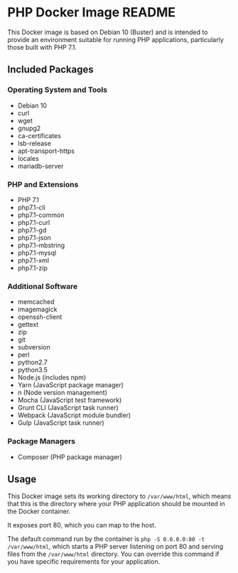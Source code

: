 # PHP Docker Image README

This Docker image is based on Debian 10 (Buster) and is intended to provide an environment suitable for running PHP applications, particularly those built with PHP 7.1.

## Included Packages

### Operating System and Tools
- Debian 10
- curl
- wget
- gnupg2
- ca-certificates
- lsb-release
- apt-transport-https
- locales
- mariadb-server

### PHP and Extensions
- PHP 7.1
- php7.1-cli
- php7.1-common
- php7.1-curl
- php7.1-gd
- php7.1-json
- php7.1-mbstring
- php7.1-mysql
- php7.1-xml
- php7.1-zip

### Additional Software
- memcached
- imagemagick
- openssh-client
- gettext
- zip
- git
- subversion
- perl
- python2.7
- python3.5
- Node.js (includes npm)
- Yarn (JavaScript package manager)
- n (Node version management)
- Mocha (JavaScript test framework)
- Grunt CLI (JavaScript task runner)
- Webpack (JavaScript module bundler)
- Gulp (JavaScript task runner)

### Package Managers
- Composer (PHP package manager)

## Usage
This Docker image sets its working directory to `/var/www/html`, which means that this is the directory where your PHP application should be mounted in the Docker container.

It exposes port 80, which you can map to the host.

The default command run by the container is `php -S 0.0.0.0:80 -t /var/www/html`, which starts a PHP server listening on port 80 and serving files from the `/var/www/html` directory. You can override this command if you have specific requirements for your application.

